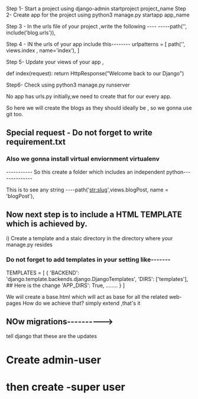 <!-- Do not foget to pip install -r requirement.txt -->

Step 1- Start a project using django-admin startproject project_name
Step 2- Create app for the project using python3 manage.py startapp app_name

Step 3 - In the urls file of your project ,write the following ----
    -----path('', include('blog.urls')),

Step 4 - IN the urls of your app include this--------
urlpatterns = [
    path('', views.index , name='index'),
]

Step 5- Update your views of your app ,

def index(request):
    return HttpResponse("Welcome back to our Django")

Step6- Check using python3 manage.py runserver


No app has urls.py initially,we need to create that for our every app.


So here we will create the blogs as they should ideally be , so we gonna use git too.

## Special request - Do not forget to write requirement.txt

###  Also we gonna install virtual enviornment virtualenv
----------- So this create a folder which includes an independent python--------------

This is to see any string ----path('<str:slug>',views.blogPost, name = 'blogPost'),

## Now next step is to include a HTML TEMPLATE which is achieved by.
i) Create a template and a staic directory in the directory where your manage.py resides
### Do not forget to add templates in your setting like-------
TEMPLATES = [
    {
        'BACKEND': 'django.template.backends.django.DjangoTemplates',
        'DIRS': ['templates'],         ## Here is the change
        'APP_DIRS': True,
        ........
    }
]


We wiil create a base.html which will act as base for all the related web-pages
How do we achieve that?
simply extend ,that's it

## NOw migrations---------->
tell django that these are the updates

# Create admin-user

# then create -super user


